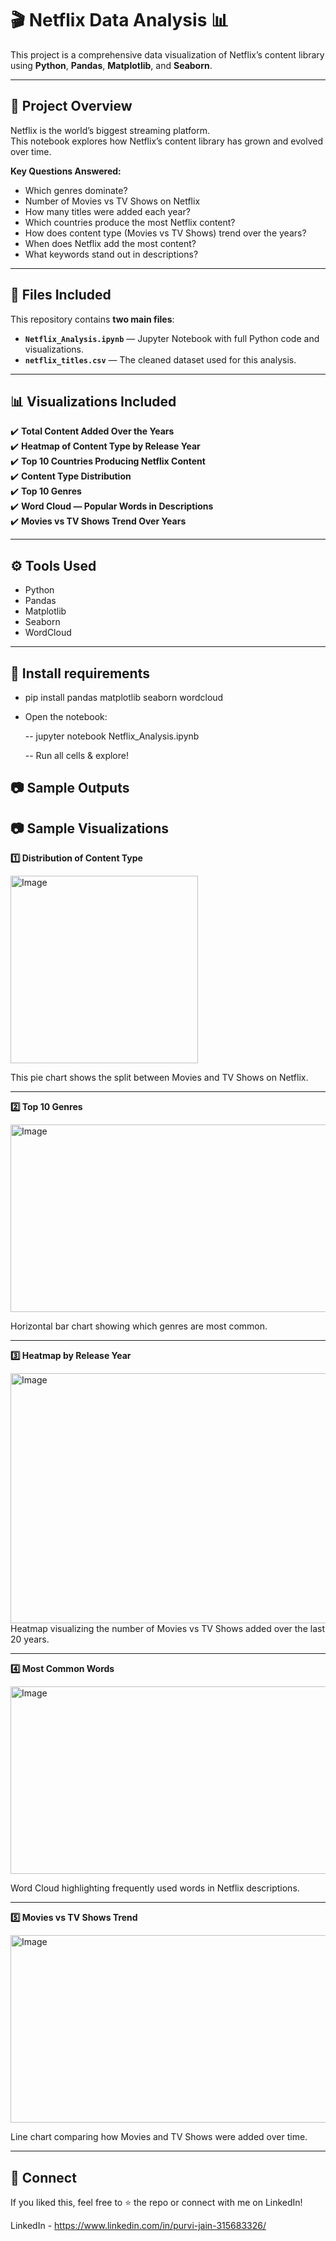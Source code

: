 # 🎬 Netflix Data Analysis 📊

This project is a comprehensive data visualization of Netflix’s content library using **Python**, **Pandas**, **Matplotlib**, and **Seaborn**.

---

## 📌 Project Overview

Netflix is the world’s biggest streaming platform.  
This notebook explores how Netflix’s content library has grown and evolved over time.

**Key Questions Answered:**
- Which genres dominate?
- Number of Movies vs TV Shows on Netflix
- How many titles were added each year?
- Which countries produce the most Netflix content?
- How does content type (Movies vs TV Shows) trend over the years?
- When does Netflix add the most content?
- What keywords stand out in descriptions?

---

## 📂 Files Included

This repository contains **two main files**:
- **`Netflix_Analysis.ipynb`** — Jupyter Notebook with full Python code and visualizations.
- **`netflix_titles.csv`** — The cleaned dataset used for this analysis.

---


## 📊 Visualizations Included

✔️ **Total Content Added Over the Years**  
✔️ **Heatmap of Content Type by Release Year**  
✔️ **Top 10 Countries Producing Netflix Content**  
✔️ **Content Type Distribution**  
✔️ **Top 10 Genres**    
✔️ **Word Cloud — Popular Words in Descriptions**  
✔️ **Movies vs TV Shows Trend Over Years**  

---

## ⚙️ Tools Used

- Python 
- Pandas
- Matplotlib
- Seaborn
- WordCloud

---

## 🚀 Install requirements 

- pip install pandas matplotlib seaborn wordcloud 
- Open the notebook:
  
  -- jupyter notebook Netflix_Analysis.ipynb
  
  -- Run all cells & explore!

## 📷 Sample Outputs

## 📷 Sample Visualizations

**1️⃣ Distribution of Content Type**

<img width="300" height="300" alt="Image" src="https://github.com/user-attachments/assets/40e0af16-39cc-4c0a-8cd4-c32698768608" />

This pie chart shows the split between Movies and TV Shows on Netflix.

---

**2️⃣ Top 10 Genres**

<img width="1000" height="300" alt="Image" src="https://github.com/user-attachments/assets/7ae3cdf8-0a71-4442-937e-3a9af4c9d840" />

Horizontal bar chart showing which genres are most common.

---

**3️⃣ Heatmap by Release Year**

<img width="1000" height="400" alt="Image" src="https://github.com/user-attachments/assets/00261ffd-52b6-4b7c-bca5-681863877852" />
Heatmap visualizing the number of Movies vs TV Shows added over the last 20 years.

---

**4️⃣ Most Common Words**

<img width="700" height="300" alt="Image" src="https://github.com/user-attachments/assets/12362bb5-f754-487c-b064-16294f009add" />

Word Cloud highlighting frequently used words in Netflix descriptions.

---

**5️⃣ Movies vs TV Shows Trend**

<img width="700" height="300" alt="Image" src="https://github.com/user-attachments/assets/2a783dd1-85fb-4a31-9da0-be7b86b2050f" />

Line chart comparing how Movies and TV Shows were added over time.

---

## 🙌 Connect

If you liked this, feel free to ⭐ the repo or connect with me on LinkedIn!

LinkedIn - https://www.linkedin.com/in/purvi-jain-315683326/
